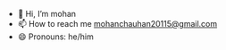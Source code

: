 - 👋 Hi, I’m mohan
- 📫 How to reach me mohanchauhan20115@gmail.com
- 😄 Pronouns: he/him

<!---
mohannnp/mohannnp is a ✨ special ✨ repository because its `README.md` (this file) appears on your GitHub profile.
You can click the Preview link to take a look at your changes.
--->
